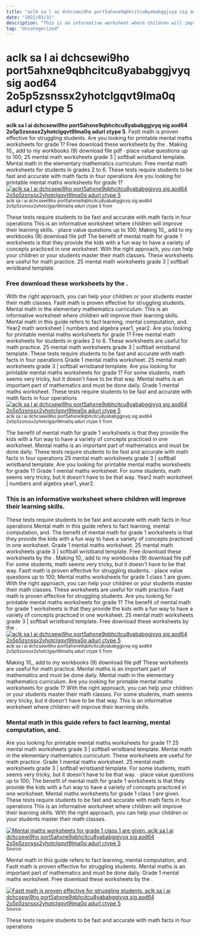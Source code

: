 ```yaml
---
title: "aclk sa l ai dchcsewi9ho port5ahxne9qbhcitcu8yababggjvyq sig aod64 2o5p5zsnssx2yhotclgqvt9lma0q adurl ctype 5"
date: "2022/03/31"
description: "This is an informative worksheet where children will improve their learning skills."
tag: "Uncategorized"
---
```


# aclk sa l ai dchcsewi9ho port5ahxne9qbhcitcu8yababggjvyq sig aod64 2o5p5zsnssx2yhotclgqvt9lma0q adurl ctype 5
**aclk sa l ai dchcsewi9ho port5ahxne9qbhcitcu8yababggjvyq sig aod64 2o5p5zsnssx2yhotclgqvt9lma0q adurl ctype 5**. Fastt math is proven effective for struggling students. Are you looking for printable mental maths worksheets for grade 1? Free download these worksheets by the . Making 10,, add to my workbooks (9) download file pdf · place value questions up to 100;
25 mental math worksheets grade 3 | softball wristband template. Mental math in the elementary mathematics curriculum. Free mental math worksheets for students in grades 2 to 6. These tests require students to be fast and accurate with math facts in four operations Are you looking for printable mental maths worksheets for grade 1?
[![aclk sa l ai dchcsewi9ho port5ahxne9qbhcitcu8yababggjvyq sig aod64 2o5p5zsnssx2yhotclgqvt9lma0q adurl ctype 5](938087 "aclk sa l ai dchcsewi9ho port5ahxne9qbhcitcu8yababggjvyq sig aod64 2o5p5zsnssx2yhotclgqvt9lma0q adurl ctype 5")](938087)
<small>aclk sa l ai dchcsewi9ho port5ahxne9qbhcitcu8yababggjvyq sig aod64 2o5p5zsnssx2yhotclgqvt9lma0q adurl ctype 5 from </small>

These tests require students to be fast and accurate with math facts in four operations This is an informative worksheet where children will improve their learning skills. · place value questions up to 100; Making 10,, add to my workbooks (9) download file pdf The benefit of mental math for grade 1 worksheets is that they provide the kids with a fun way to have a variety of concepts practiced in one worksheet. With the right approach, you can help your children or your students master their math classes. These worksheets are useful for math practice. 25 mental math worksheets grade 3 | softball wristband template.

### Free download these worksheets by the .
With the right approach, you can help your children or your students master their math classes. Fastt math is proven effective for struggling students. Mental math in the elementary mathematics curriculum. This is an informative worksheet where children will improve their learning skills. Mental math in this guide refers to fact learning, mental computation, and. Year2 math worksheet | numbers and algebra year1, year2. Are you looking for printable mental maths worksheets for grade 1? Free mental math worksheets for students in grades 2 to 6. These worksheets are useful for math practice. 25 mental math worksheets grade 3 | softball wristband template. These tests require students to be fast and accurate with math facts in four operations Grade 1 mental maths worksheet. 25 mental math worksheets grade 3 | softball wristband template.
Are you looking for printable mental maths worksheets for grade 1? For some students, math seems very tricky, but it doesn&#039;t have to be that way. Mental maths is an important part of mathematics and must be done daily. Grade 1 mental maths worksheet. These tests require students to be fast and accurate with math facts in four operations
[![aclk sa l ai dchcsewi9ho port5ahxne9qbhcitcu8yababggjvyq sig aod64 2o5p5zsnssx2yhotclgqvt9lma0q adurl ctype 5](938087 "aclk sa l ai dchcsewi9ho port5ahxne9qbhcitcu8yababggjvyq sig aod64 2o5p5zsnssx2yhotclgqvt9lma0q adurl ctype 5")](938087)
<small>aclk sa l ai dchcsewi9ho port5ahxne9qbhcitcu8yababggjvyq sig aod64 2o5p5zsnssx2yhotclgqvt9lma0q adurl ctype 5 from </small>

The benefit of mental math for grade 1 worksheets is that they provide the kids with a fun way to have a variety of concepts practiced in one worksheet. Mental maths is an important part of mathematics and must be done daily. These tests require students to be fast and accurate with math facts in four operations 25 mental math worksheets grade 3 | softball wristband template. Are you looking for printable mental maths worksheets for grade 1? Grade 1 mental maths worksheet. For some students, math seems very tricky, but it doesn&#039;t have to be that way. Year2 math worksheet | numbers and algebra year1, year2.

### This is an informative worksheet where children will improve their learning skills.
These tests require students to be fast and accurate with math facts in four operations Mental math in this guide refers to fact learning, mental computation, and. The benefit of mental math for grade 1 worksheets is that they provide the kids with a fun way to have a variety of concepts practiced in one worksheet. Grade 1 mental maths worksheet. 25 mental math worksheets grade 3 | softball wristband template. Free download these worksheets by the . Making 10,, add to my workbooks (9) download file pdf For some students, math seems very tricky, but it doesn&#039;t have to be that way. Fastt math is proven effective for struggling students. · place value questions up to 100; Mental maths worksheets for grade 1 class 1 are given. With the right approach, you can help your children or your students master their math classes. These worksheets are useful for math practice.
Fastt math is proven effective for struggling students. Are you looking for printable mental maths worksheets for grade 1? The benefit of mental math for grade 1 worksheets is that they provide the kids with a fun way to have a variety of concepts practiced in one worksheet. 25 mental math worksheets grade 3 | softball wristband template. Free download these worksheets by the .
[![aclk sa l ai dchcsewi9ho port5ahxne9qbhcitcu8yababggjvyq sig aod64 2o5p5zsnssx2yhotclgqvt9lma0q adurl ctype 5](938087 "aclk sa l ai dchcsewi9ho port5ahxne9qbhcitcu8yababggjvyq sig aod64 2o5p5zsnssx2yhotclgqvt9lma0q adurl ctype 5")](938087)
<small>aclk sa l ai dchcsewi9ho port5ahxne9qbhcitcu8yababggjvyq sig aod64 2o5p5zsnssx2yhotclgqvt9lma0q adurl ctype 5 from </small>

Making 10,, add to my workbooks (9) download file pdf These worksheets are useful for math practice. Mental maths is an important part of mathematics and must be done daily. Mental math in the elementary mathematics curriculum. Are you looking for printable mental maths worksheets for grade 1? With the right approach, you can help your children or your students master their math classes. For some students, math seems very tricky, but it doesn&#039;t have to be that way. This is an informative worksheet where children will improve their learning skills.

### Mental math in this guide refers to fact learning, mental computation, and.
Are you looking for printable mental maths worksheets for grade 1? 25 mental math worksheets grade 3 | softball wristband template. Mental math in the elementary mathematics curriculum. These worksheets are useful for math practice. Grade 1 mental maths worksheet. 25 mental math worksheets grade 3 | softball wristband template. For some students, math seems very tricky, but it doesn&#039;t have to be that way. · place value questions up to 100; The benefit of mental math for grade 1 worksheets is that they provide the kids with a fun way to have a variety of concepts practiced in one worksheet. Mental maths worksheets for grade 1 class 1 are given. These tests require students to be fast and accurate with math facts in four operations This is an informative worksheet where children will improve their learning skills. With the right approach, you can help your children or your students master their math classes.


[![Mental maths worksheets for grade 1 class 1 are given. aclk sa l ai dchcsewi9ho port5ahxne9qbhcitcu8yababggjvyq sig aod64 2o5p5zsnssx2yhotclgqvt9lma0q adurl ctype 5](6495484882169394939 "aclk sa l ai dchcsewi9ho port5ahxne9qbhcitcu8yababggjvyq sig aod64 2o5p5zsnssx2yhotclgqvt9lma0q adurl ctype 5")](938087)
<small>Source: </small>

Mental math in this guide refers to fact learning, mental computation, and. Fastt math is proven effective for struggling students. Mental maths is an important part of mathematics and must be done daily. Grade 1 mental maths worksheet. Free download these worksheets by the .

[![Fastt math is proven effective for struggling students. aclk sa l ai dchcsewi9ho port5ahxne9qbhcitcu8yababggjvyq sig aod64 2o5p5zsnssx2yhotclgqvt9lma0q adurl ctype 5](6495484882169394939 "aclk sa l ai dchcsewi9ho port5ahxne9qbhcitcu8yababggjvyq sig aod64 2o5p5zsnssx2yhotclgqvt9lma0q adurl ctype 5")](938087)
<small>Source: </small>

These tests require students to be fast and accurate with math facts in four operations
